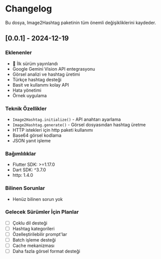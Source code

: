 # Changelog

Bu dosya, Image2Hashtag paketinin tüm önemli değişikliklerini kaydeder.

## [0.0.1] - 2024-12-19

### Eklenenler
- 🎉 İlk sürüm yayınlandı
- Google Gemini Vision API entegrasyonu
- Görsel analizi ve hashtag üretimi
- Türkçe hashtag desteği
- Basit ve kullanımı kolay API
- Hata yönetimi
- Örnek uygulama

### Teknik Özellikler
- `Image2Hashtag.initialize()` - API anahtarı ayarlama
- `Image2Hashtag.generate()` - Görsel dosyasından hashtag üretme
- HTTP istekleri için http paketi kullanımı
- Base64 görsel kodlama
- JSON yanıt işleme

### Bağımlılıklar
- Flutter SDK: >=1.17.0
- Dart SDK: ^3.7.0
- http: 1.4.0

### Bilinen Sorunlar
- Henüz bilinen sorun yok

### Gelecek Sürümler İçin Planlar
- [ ] Çoklu dil desteği
- [ ] Hashtag kategorileri
- [ ] Özelleştirilebilir prompt'lar
- [ ] Batch işleme desteği
- [ ] Cache mekanizması
- [ ] Daha fazla görsel format desteği
